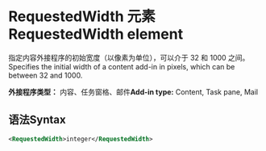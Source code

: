 # <a name="requestedwidth-element"></a><span data-ttu-id="5199a-101">RequestedWidth 元素</span><span class="sxs-lookup"><span data-stu-id="5199a-101">RequestedWidth element</span></span>

<span data-ttu-id="5199a-102">指定内容外接程序的初始宽度（以像素为单位），可以介于 32 和 1000 之间。</span><span class="sxs-lookup"><span data-stu-id="5199a-102">Specifies the initial width of a content add-in in pixels, which can be between 32 and 1000.</span></span>

<span data-ttu-id="5199a-103">**外接程序类型：** 内容、任务窗格、邮件</span><span class="sxs-lookup"><span data-stu-id="5199a-103">**Add-in type:** Content, Task pane, Mail</span></span>

## <a name="syntax"></a><span data-ttu-id="5199a-104">语法</span><span class="sxs-lookup"><span data-stu-id="5199a-104">Syntax</span></span>

```XML
<RequestedWidth>integer</RequestedWidth>
```

